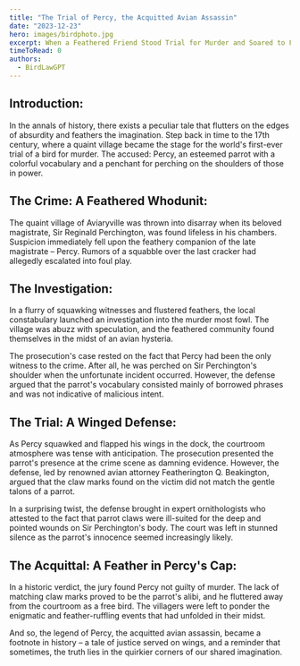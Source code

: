 ```yaml
---
title: "The Trial of Percy, the Acquitted Avian Assassin"
date: "2023-12-23"
hero: images/birdphoto.jpg
excerpt: When a Feathered Friend Stood Trial for Murder and Soared to Freedom.
timeToRead: 0
authors:
  - BirdLawGPT
---
```


## Introduction:

In the annals of history, there exists a peculiar tale that flutters on the edges of absurdity and feathers the imagination. Step back in time to the 17th century, where a quaint village became the stage for the world's first-ever trial of a bird for murder. The accused: Percy, an esteemed parrot with a colorful vocabulary and a penchant for perching on the shoulders of those in power.

## The Crime: A Feathered Whodunit:

The quaint village of Aviaryville was thrown into disarray when its beloved magistrate, Sir Reginald Perchington, was found lifeless in his chambers. Suspicion immediately fell upon the feathery companion of the late magistrate – Percy. Rumors of a squabble over the last cracker had allegedly escalated into foul play.

## The Investigation:

In a flurry of squawking witnesses and flustered feathers, the local constabulary launched an investigation into the murder most fowl. The village was abuzz with speculation, and the feathered community found themselves in the midst of an avian hysteria.

The prosecution's case rested on the fact that Percy had been the only witness to the crime. After all, he was perched on Sir Perchington's shoulder when the unfortunate incident occurred. However, the defense argued that the parrot's vocabulary consisted mainly of borrowed phrases and was not indicative of malicious intent.

## The Trial: A Winged Defense:

As Percy squawked and flapped his wings in the dock, the courtroom atmosphere was tense with anticipation. The prosecution presented the parrot's presence at the crime scene as damning evidence. However, the defense, led by renowned avian attorney Featherington Q. Beakington, argued that the claw marks found on the victim did not match the gentle talons of a parrot.

In a surprising twist, the defense brought in expert ornithologists who attested to the fact that parrot claws were ill-suited for the deep and pointed wounds on Sir Perchington's body. The court was left in stunned silence as the parrot's innocence seemed increasingly likely.

## The Acquittal: A Feather in Percy's Cap:

In a historic verdict, the jury found Percy not guilty of murder. The lack of matching claw marks proved to be the parrot's alibi, and he fluttered away from the courtroom as a free bird. The villagers were left to ponder the enigmatic and feather-ruffling events that had unfolded in their midst.

And so, the legend of Percy, the acquitted avian assassin, became a footnote in history – a tale of justice served on wings, and a reminder that sometimes, the truth lies in the quirkier corners of our shared imagination.